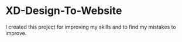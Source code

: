 # XD-Design-To-Website

I created this project for improving my skills and to find my mistakes to improve.
